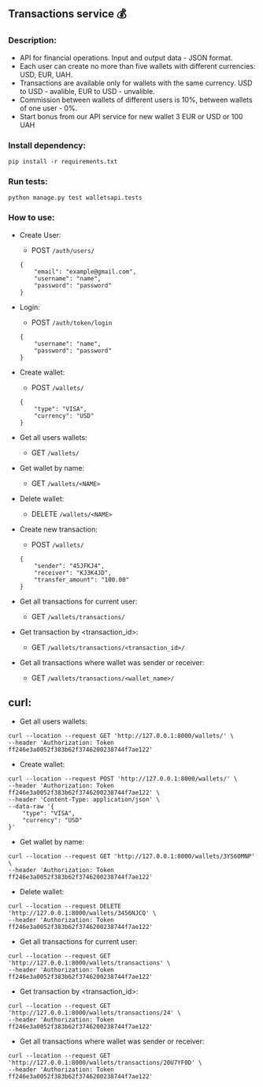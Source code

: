 ## Transactions service  💰
 
### Description:
- API for financial operations. Input and output data - JSON format.
- Each user can create no more than five wallets with different currencies: USD, EUR, UAH.
- Transactions are available only for wallets with the same currency. 
  USD to USD - avalible, EUR to USD - unvalible.
- Сommission between wallets of different users is 10%, between wallets of one user - 0%.
- Start bonus from our API service for new wallet 3 EUR or USD or 100 UAH

### Install dependency:
```
pip install -r requirements.txt
```
### Run tests:
```
python manage.py test walletsapi.tests
```
### How to use:
- Create User:
  - POST `/auth/users/` 
  ```
  {
      "email": "example@gmail.com",
      "username": "name",
      "password": "password"
  }
  ```
- Login:
  - POST `/auth/token/login` 
  ```
  {
      "username": "name",
      "password": "password"
  }
  ```
- Create wallet:
  - POST `/wallets/` 
  ```
  {
      "type": "VISA",
      "currency": "USD"
  }
  ```
- Get all users wallets:
  - GET `/wallets/` 

- Get wallet by name:
  - GET `/wallets/<NAME>`
- Delete wallet:
  - DELETE `/wallets/<NAME>` 
- Create new transaction:
  - POST `/wallets/` 
  ```
  {
      "sender": "45JFKJ4",
      "receiver": "KJ3K4JD",
      "transfer_amount": "100.00"
  }
  ```
- Get all transactions for current user:
  - GET `/wallets/transactions/` 
- Get transaction by <transaction_id>:
  - GET `/wallets/transactions/<transaction_id>/` 
- Get all transactions where wallet was sender or receiver:
  - GET `/wallets/transactions/<wallet_name>/` 

## curl:
- Get all users wallets:
```
curl --location --request GET 'http://127.0.0.1:8000/wallets/' \
--header 'Authorization: Token ff246e3a0052f383b62f3746200238744f7ae122'
```
- Create wallet:
```
curl --location --request POST 'http://127.0.0.1:8000/wallets/' \
--header 'Authorization: Token ff246e3a0052f383b62f3746200238744f7ae122' \
--header 'Content-Type: application/json' \
--data-raw '{
	"type": "VISA",
	"currency": "USD"
}'
```
- Get wallet by name:
```
curl --location --request GET 'http://127.0.0.1:8000/wallets/3YS60MNP' \
--header 'Authorization: Token ff246e3a0052f383b62f3746200238744f7ae122'
```
- Delete wallet:
```
curl --location --request DELETE 'http://127.0.0.1:8000/wallets/3456NJCQ' \
--header 'Authorization: Token ff246e3a0052f383b62f3746200238744f7ae122'
```
- Get all transactions for current user:
```
curl --location --request GET 'http://127.0.0.1:8000/wallets/transactions' \
--header 'Authorization: Token ff246e3a0052f383b62f3746200238744f7ae122'
```
- Get transaction by <transaction_id>:
```
curl --location --request GET 'http://127.0.0.1:8000/wallets/transactions/24' \
--header 'Authorization: Token ff246e3a0052f383b62f3746200238744f7ae122'
```
- Get all transactions where wallet was sender or receiver:
```
curl --location --request GET 'http://127.0.0.1:8000/wallets/transactions/20U7YF0D' \
--header 'Authorization: Token ff246e3a0052f383b62f3746200238744f7ae122'
```